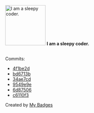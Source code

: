 <img src="https://my-badges.github.io/my-badges/sleepy-coder.png" alt="I am a sleepy coder." title="I am a sleepy coder." width="128">
<strong>I am a sleepy coder.</strong>
<br><br>

Commits:

- <a href="https://github.com/arista-netdevops-community/CloudVisionPortal-Examples/commit/4f1be2d0e049f498e18c63dcc3372dcef263e9c2">4f1be2d</a>
- <a href="https://github.com/noredistribution/aoc2023/commit/bd6713bf3a476503b9850e2e3a2c7d6cb4cf3c94">bd6713b</a>
- <a href="https://github.com/noredistribution/cvprac/commit/34ae7cd55b90cd6b99fbee5ef37ccd233d7951ec">34ae7cd</a>
- <a href="https://github.com/noredistribution/cvprac/commit/9549e9ea05dd7a957916cbe1774173fde583b02c">9549e9e</a>
- <a href="https://github.com/noredistribution/cvprac/commit/6d87506b6d08ae147095e596aad59166c456cc9e">6d87506</a>
- <a href="https://github.com/noredistribution/cvprac/commit/c6110f3bd7d37f2840a099d31a5f8ee48846a5a4">c6110f3</a>


Created by <a href="https://github.com/my-badges/my-badges">My Badges</a>